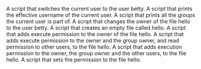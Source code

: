 A script that switches the current user to the user betty.
A script that prints the effective username of the current user.
A script that prints all the groups the current user is part of.
A script that changes the owner of the file hello to the user betty.
A script that creates an empty file called hello.
A script that adds execute permission to the owner of the file hello.
A script that adds execute permission to the owner and the group owner, and read permission to other users, to the file hello.
A script that adds execution permission to the owner, the group owner and the other users, to the file hello.
A script that sets the permission to the file hello.
